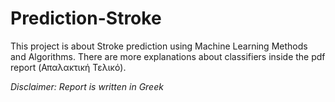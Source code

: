 # Prediction-Stroke
This project is about Stroke prediction using Machine Learning Methods and Algorithms. There are more explanations about classifiers inside the pdf report (Απαλακτική Τελικό).

_Disclaimer: Report is written in Greek_
